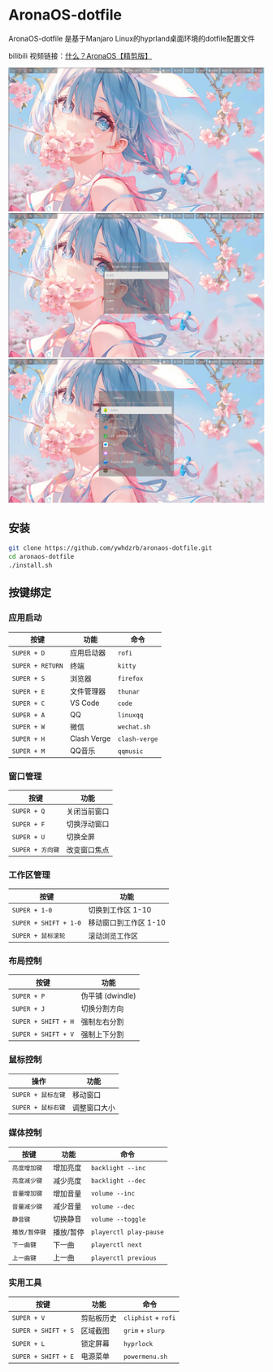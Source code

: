 # AronaOS-dotfile

AronaOS-dotfile 是基于Manjaro Linux的hyprland桌面环境的dotfile配置文件

bilibili 视频链接：[什么？AronaOS【精剪版】](https://www.bilibili.com/video/BV17E411h73h/)

<img src="./img/1.png">
<img src="./img/2.png">
<img src="./img/3.png">

## 安装
```bash
git clone https://github.com/ywhdzrb/aronaos-dotfile.git
cd aronaos-dotfile
./install.sh
```

## 按键绑定

### 应用启动
| 按键 | 功能 | 命令 |
|------|------|------|
| `SUPER + D` | 应用启动器 | `rofi` |
| `SUPER + RETURN` | 终端 | `kitty` |
| `SUPER + S` | 浏览器 | `firefox` |
| `SUPER + E` | 文件管理器 | `thunar` |
| `SUPER + C` | VS Code | `code` |
| `SUPER + A` | QQ | `linuxqq` |
| `SUPER + W` | 微信 | `wechat.sh` |
| `SUPER + H` | Clash Verge | `clash-verge` |
| `SUPER + M` | QQ音乐 | `qqmusic` |

### 窗口管理
| 按键 | 功能 |
|------|------|
| `SUPER + Q` | 关闭当前窗口 |
| `SUPER + F` | 切换浮动窗口 |
| `SUPER + U` | 切换全屏 |
| `SUPER + 方向键` | 改变窗口焦点 |

### 工作区管理
| 按键 | 功能 |
|------|------|
| `SUPER + 1-0` | 切换到工作区 1-10 |
| `SUPER + SHIFT + 1-0` | 移动窗口到工作区 1-10 |
| `SUPER + 鼠标滚轮` | 滚动浏览工作区 |

### 布局控制
| 按键 | 功能 |
|------|------|
| `SUPER + P` | 伪平铺 (dwindle) |
| `SUPER + J` | 切换分割方向 |
| `SUPER + SHIFT + H` | 强制左右分割 |
| `SUPER + SHIFT + V` | 强制上下分割 |

### 鼠标控制
| 操作 | 功能 |
|------|------|
| `SUPER + 鼠标左键` | 移动窗口 |
| `SUPER + 鼠标右键` | 调整窗口大小 |

### 媒体控制
| 按键 | 功能 | 命令 |
|------|------|------|
| `亮度增加键` | 增加亮度 | `backlight --inc` |
| `亮度减少键` | 减少亮度 | `backlight --dec` |
| `音量增加键` | 增加音量 | `volume --inc` |
| `音量减少键` | 减少音量 | `volume --dec` |
| `静音键` | 切换静音 | `volume --toggle` |
| `播放/暂停键` | 播放/暂停 | `playerctl play-pause` |
| `下一曲键` | 下一曲 | `playerctl next` |
| `上一曲键` | 上一曲 | `playerctl previous` |

### 实用工具
| 按键 | 功能 | 命令 |
|------|------|------|
| `SUPER + V` | 剪贴板历史 | `cliphist` + `rofi` |
| `SUPER + SHIFT + S` | 区域截图 | `grim` + `slurp` |
| `SUPER + L` | 锁定屏幕 | `hyprlock` |
| `SUPER + SHIFT + E` | 电源菜单 | `powermenu.sh` |


